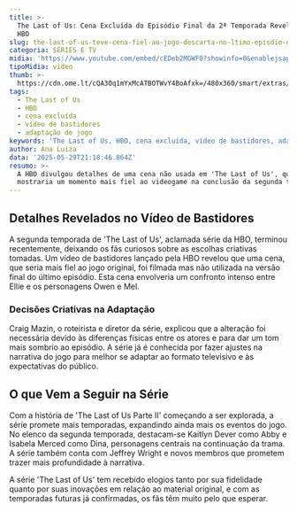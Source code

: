 ```yaml
---
title: >-
  The Last of Us: Cena Excluída do Episódio Final da 2ª Temporada Revelada pela
  HBO
slug: the-last-of-us-teve-cena-fiel-ao-jogo-descarta-no-ltimo-episdio-do-2-ano
categoria: SÉRIES E TV
midia: 'https://www.youtube.com/embed/cEDeb2MGWF0?showinfo=0&enablejsapi=1'
tipoMidia: video
thumb: >-
  https://cdn.ome.lt/cQA3Oq1mYxMcATBOTWvY4BoAfxk=/480x360/smart/extras/conteudos/bella-ramsey-the-last-of-us-2_bRYSy5K.jpg
tags:
  - The Last of Us
  - HBO
  - cena excluída
  - vídeo de bastidores
  - adaptação de jogo
keywords: 'The Last of Us, HBO, cena excluída, vídeo de bastidores, adaptação de jogo'
author: Ana Luiza
data: '2025-05-29T21:18:46.864Z'
resumo: >-
  A HBO divulgou detalhes de uma cena não usada em 'The Last of Us', que
  mostraria um momento mais fiel ao videogame na conclusão da segunda temporada.
---
```


## Detalhes Revelados no Vídeo de Bastidores

A segunda temporada de 'The Last of Us', aclamada série da HBO, terminou recentemente, deixando os fãs curiosos sobre as escolhas criativas tomadas. Um vídeo de bastidores lançado pela HBO revelou que uma cena, que seria mais fiel ao jogo original, foi filmada mas não utilizada na versão final do último episódio. Esta cena envolveria um confronto intenso entre Ellie e os personagens Owen e Mel.

### Decisões Criativas na Adaptação

Craig Mazin, o roteirista e diretor da série, explicou que a alteração foi necessária devido às diferenças físicas entre os atores e para dar um tom mais sombrio ao episódio. A série já é conhecida por fazer ajustes na narrativa do jogo para melhor se adaptar ao formato televisivo e às expectativas do público.

## O que Vem a Seguir na Série

Com a história de 'The Last of Us Parte II' começando a ser explorada, a série promete mais temporadas, expandindo ainda mais os eventos do jogo. No elenco da segunda temporada, destacam-se Kaitlyn Dever como Abby e Isabela Merced como Dina, personagens centrais na continuação da trama. A série também conta com Jeffrey Wright e novos membros que prometem trazer mais profundidade à narrativa.

A série 'The Last of Us' tem recebido elogios tanto por sua fidelidade quanto por suas inovações em relação ao material original, e com as temporadas futuras já confirmadas, os fãs têm muito pelo que esperar.
